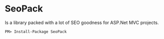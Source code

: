 # SeoPack

Is a library packed with a lot of SEO goodness for ASP.Net MVC projects.

```
PM> Install-Package SeoPack
```
